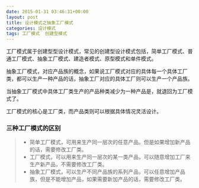 ```yaml
---
date: 2015-01-31 03:46:31+00:00
layout: post
title: 设计模式之抽象工厂模式
categories: 设计模式
tags: 工厂模式  创建型模式
---
```



工厂模式属于创建型型设计模式，常见的创建型设计模式包括，简单工厂模式、普通工厂模式、抽象工厂模式、建造者模式、原型模式和单件模式。

抽象工厂模式，对应产品族的概念，如果说工厂模式对应的具体每一个具体工厂类，都可以生产一种产品的话，抽象工厂对应的具体工厂则可以生产一个产品族。

当抽象工厂模式中具体工厂类生产的产品种类减少为一种产品是，就退回为工厂模式了。

工厂模式的核心是工厂类，而产品类则可以根据具体情况灵活设计。

### 三种工厂模式的区别

> * 简单工厂模式，可用来生产同一层次的任意产品。但是如果增加新产品的话，需要修改工厂类。
> * 工厂模式，可以用来生产同一层次的某一类产品，可以随意增加工厂来生产新产品，不需要修改工厂类。
> * 抽象工厂模式，可以生产不同产品族的系列产品，可以任意增加产品族，但是不能增加产品，如果需要新加产品的话，需要修改工厂类。

